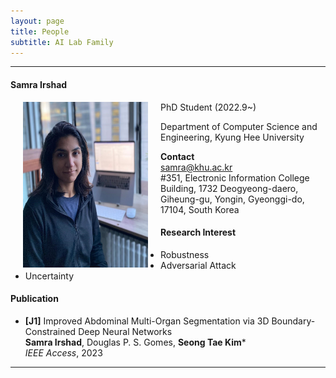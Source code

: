 ```yaml
---
layout: page
title: People 
subtitle: AI Lab Family
---
```


<hr>

#### Samra Irshad
  
<img src="https://raw.githubusercontent.com/ailabkhu/ailabkhu.github.io/master/img/Samrish.jpg" width="200" height="265" align="left" hspace="20" />
PhD Student (2022.9~)        

Department of Computer Science and Engineering, Kyung Hee University         
            

**Contact**  
samra@khu.ac.kr                       
#351, Electronic Information College Building, 1732 Deogyeong-daero, Giheung-gu, Yongin, Gyeonggi-do, 17104, South Korea  

#### Research Interest
* Robustness
* Adversarial Attack
* Uncertainty

#### Publication
- **[J1]** Improved Abdominal Multi-Organ Segmentation via 3D Boundary-Constrained Deep Neural Networks                                                                  
**Samra Irshad**, Douglas P. S. Gomes, **Seong Tae Kim***                     
_IEEE Access_, 2023   

<hr>
